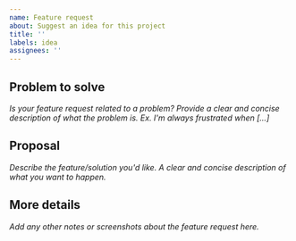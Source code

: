 ```yaml
---
name: Feature request
about: Suggest an idea for this project
title: ''
labels: idea
assignees: ''
---
```


## Problem to solve

_Is your feature request related to a problem? Provide a clear and concise
description of what the problem is. Ex. I'm always frustrated when [...]_

## Proposal

_Describe the feature/solution you'd like. A clear and concise description of
what you want to happen._

## More details

_Add any other notes or screenshots about the feature request here._
